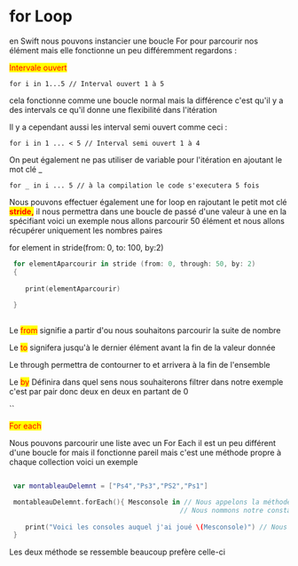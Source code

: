 # for Loop

en Swift nous pouvons instancier une boucle For pour parcourir nos élément mais elle fonctionne un peu différemment regardons :

<mark style="color:red;">Intervale ouvert</mark>

```
for i in 1...5 // Interval ouvert 1 à 5
```

cela fonctionne comme une boucle normal mais la différence c'est qu'il y a des intervals ce qu'il donne une flexibilité dans l'itération

Il y a cependant aussi les  interval semi ouvert comme ceci :&#x20;

`for i in 1 ... < 5 // Interval semi ouvert 1 à 4`

On peut également ne pas utiliser de variable pour l'itération en ajoutant le mot clé \_

&#x20;`for _ in i ... 5 // à la compilation le code s'executera 5 fois`



Nous pouvons effectuer également une for loop en rajoutant le petit mot clé <mark style="color:red;">**stride,**</mark> il nous permettra dans une boucle de passé d'une valeur à une en la spécifiant voici un exemple nous allons parcourir 50 élément et nous allons récupérer uniquement les nombres paires

for element in stride(from: 0, to: 100, by:2)

```swift
 for elementAparcourir in stride (from: 0, through: 50, by: 2)
 {
    
    print(elementAparcourir)
    
 }
 
```

Le <mark style="color:red;">from</mark> signifie a partir d'ou nous souhaitons parcourir la suite de nombre

Le <mark style="color:red;">to</mark>  signifera jusqu'à le dernier élément avant la fin de la valeur donnée

Le through permettra de contourner to et arrivera à la fin de l'ensemble &#x20;

Le <mark style="color:red;">by</mark> Définira dans quel sens nous souhaiterons filtrer dans notre exemple c'est par pair donc deux en deux en partant de 0&#x20;

``

<mark style="color:red;">For each</mark>

Nous pouvons parcourir une liste avec un For Each il est un peu différent d'une boucle for mais il fonctionne pareil mais c'est une méthode propre à chaque collection voici un exemple

```swift

 var montableauDelemnt = ["Ps4","Ps3","PS2","Ps1"]

 montableauDelemnt.forEach(){ Mesconsole in // Nous appelons la méthode ForEach
                                           // Nous nommons notre constante suivi de in comme dans un For classique
                                           
    print("Voici les consoles auquel j'ai joué \(Mesconsole)") // Nous affichons notre constante d'élément du tableau
 }
```

Les deux méthode se ressemble beaucoup prefère celle-ci
